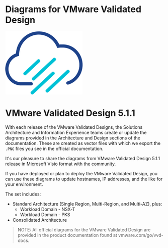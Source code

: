 
# Diagrams for VMware Validated Design

![Rainpole](icon.png)

# VMware Validated Design 5.1.1

With each release of the VMware Validated Designs, the Solutions Architecture and Information Experience teams create or update the diagrams provided in the Architecture and Design sections of the documentation. These are created as vector files with which we export the `.PNG` files you see in the official documentation.

It's our pleasure to share the diagrams from VMware Validated Design 5.1.1 release in Microsoft Visio format with the community. 

If you have deployed or plan to deploy the VMware Validated Design, you can use these diagrams to update hostnames, IP addresses, and the like for your environment.

The set includes:

* Standard Architecture (Single Region, Multi-Region, and Multi-AZ), plus:
    * Workload Domain - NSX-T
    * Workload Domain - PKS
* Consolidated Architecture

> NOTE: All official diagrams for the VMware Validated Design are provided in the product documentation found at vmware.com/go/vvd-docs.

